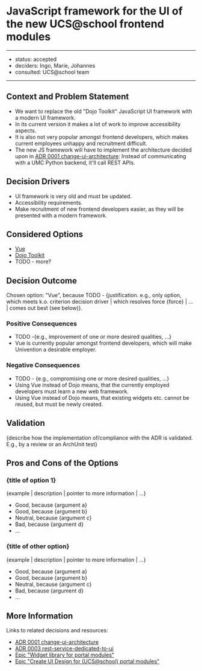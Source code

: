 
# JavaScript framework for the UI of the new UCS@school frontend modules

---

- status: accepted
- deciders: Ingo, Marie, Johannes
- consulted: UCS@school team

---

## Context and Problem Statement

- We want to replace the old "Dojo Toolkit" JavaScript UI framework with a modern UI framework.
- In its current version it makes a lot of work to improve accessibility aspects.
- It is also not very popular amongst frontend developers, which makes current employees unhappy and recruitment difficult.
- The new JS framework will have to implement the architecture decided upon in [ADR 0001 change-ui-architecture](0001-change-ui-architecture.md):
  Instead of communicating with a UMC Python backend, it'll call REST APIs.

## Decision Drivers

- UI framework is very old and must be updated.
- Accessibility requirements.
- Make recruitment of new frontend developers easier, as they will be presented with a modern framework.

## Considered Options

- [Vue](https://vuejs.org/)
- [Dojo Toolkit](https://dojotoolkit.org/)
- TODO - more?

## Decision Outcome

Chosen option: "Vue", because
TODO - {justification. e.g., only option, which meets k.o. criterion decision driver | which resolves force {force} | … | comes out best (see below)}.

### Positive Consequences

- TODO -{e.g., improvement of one or more desired qualities, …}
- Vue is currently popular amongst frontend developers, which will make Univention a desirable employer.

### Negative Consequences

- TODO - {e.g., compromising one or more desired qualities, …}
- Using Vue instead of Dojo means, that the currently employed developers must learn a new web framework.
- Using Vue instead of Dojo means, that existing widgets etc. cannot be reused, but must be newly created.

## Validation

<!-- This is an optional element. Feel free to remove. -->

{describe how the implementation of/compliance with the ADR is validated. E.g., by a review or an ArchUnit test}

## Pros and Cons of the Options

<!-- This is an optional element. Feel free to remove. -->

### {title of option 1}

<!-- This is an optional element. Feel free to remove. -->

{example | description | pointer to more information | …}

- Good, because {argument a}
- Good, because {argument b}
- Neutral, because {argument c}  <!-- use "neutral" if the given argument weights neither for good nor bad -->
- Bad, because {argument d}
- … <!-- numbers of pros and cons can vary -->

### {title of other option}

{example | description | pointer to more information | …}

- Good, because {argument a}
- Good, because {argument b}
- Neutral, because {argument c}
- Bad, because {argument d}
- …

## More Information

Links to related decisions and resources:

- [ADR 0001 change-ui-architecture](0001-change-ui-architecture.md)
- [ADR 0003 rest-service-dedicated-to-ui](0003-rest-service-dedicated-to-ui.md)
- [Epic "Widget library for portal modules"](https://git.knut.univention.de/groups/univention/-/epics/262)
- [Epic "Create UI Design for (UCS@school) portal modules"](https://git.knut.univention.de/groups/univention/-/epics/261)
